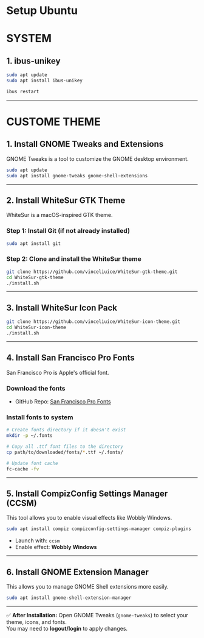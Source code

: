 # Setup Ubuntu

# SYSTEM
## 1. ibus-unikey
```bash
sudo apt update
sudo apt install ibus-unikey
```

```bash
ibus restart
```

---


#  CUSTOME THEME
## 1. Install GNOME Tweaks and Extensions

GNOME Tweaks is a tool to customize the GNOME desktop environment.

```bash
sudo apt update
sudo apt install gnome-tweaks gnome-shell-extensions
```

---

## 2. Install WhiteSur GTK Theme

WhiteSur is a macOS-inspired GTK theme.

### Step 1: Install Git (if not already installed)

```bash
sudo apt install git
```

### Step 2: Clone and install the WhiteSur theme

```bash
git clone https://github.com/vinceliuice/WhiteSur-gtk-theme.git
cd WhiteSur-gtk-theme
./install.sh
```

---

## 3. Install WhiteSur Icon Pack

```bash
git clone https://github.com/vinceliuice/WhiteSur-icon-theme.git
cd WhiteSur-icon-theme
./install.sh
```

---

## 4. Install San Francisco Pro Fonts

San Francisco Pro is Apple's official font.

### Download the fonts

- GitHub Repo: [San Francisco Pro Fonts](https://github.com/sahibjotsaggu/San-Francisco-Pro-Fonts)

### Install fonts to system

```bash
# Create fonts directory if it doesn't exist
mkdir -p ~/.fonts

# Copy all .ttf font files to the directory
cp path/to/downloaded/fonts/*.ttf ~/.fonts/

# Update font cache
fc-cache -fv
```

---

## 5. Install CompizConfig Settings Manager (CCSM)

This tool allows you to enable visual effects like Wobbly Windows.

```bash
sudo apt install compiz compizconfig-settings-manager compiz-plugins
```

- Launch with: `ccsm`
- Enable effect: **Wobbly Windows**

---

## 6. Install GNOME Extension Manager

This allows you to manage GNOME Shell extensions more easily.

```bash
sudo apt install gnome-shell-extension-manager
```

---

✅ **After Installation:** Open GNOME Tweaks (`gnome-tweaks`) to select your theme, icons, and fonts.  
You may need to **logout/login** to apply changes.
